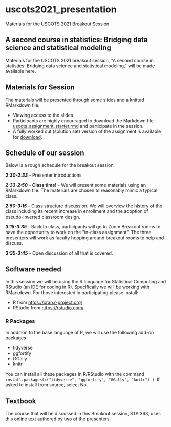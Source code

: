 

# uscots2021_presentation
Materials for the USCOTS 2021 Breakout Session

## A second course in statistics: Bridging data science and statistical modeling

Materials for the USCOTS 2021 breakout session, "A second course in statistics: Bridging data science and statistical modeling," will be made available here.

## Materials for Session

The materials will be presented through some slides and a knitted RMarkdown file.

* Viewing access to the slides
* Participants are highly encouraged to download the Markdown file <a id="raw-url" target="_blank"  href="https://raw.githubusercontent.com/tjfisher19/uscots2021_presentation/main/uscots_assignment_starter.rmd" download="uscots_assignment_starter.Rmd">uscots_assignment_starter.rmd</a> and participate in the session.
* A fully worked out (solution set) version of the assignment is available for <a id="raw-url"  href="https://raw.githubusercontent.com/tjfisher19/uscots2021_presentation/main/uscots_assignment_completed.html" download>download</a>.

## Schedule of our session

Below is a rough schedule for the breakout session.

**<i>2:30-2:33</I>** - Presenter introductions

**<i>2:33-2:50</i>** - **Class time!** - We will present some materials using an RMarkdown file. The materials are chosen to reasonably mimic a typical class.

**<i>2:50-3:15</i>** - Class structure discussion. We will overview the history of the class including its recent increase in enrollment and the adoption of pseudo-inverted classroom design.

**<i>3:15-3:35</i>** - Back to class, participants will go to Zoom Breakout rooms to have the opportunity to work on the "in-class assignment". The three presenters will work as faculty hopping around breakout rooms to help and discuss.

**<i>3:35-3:45</i>** - Open discussion of all that is covered. 


## Software needed

In this session we will be using the R language for Statistical Computing and RStudio (an IDE for coding in R). Specifically we will be working with RMarkdown. For those interested in participating please install:

* R from https://cran.r-project.org/
* RStudio from https://rstudio.com/

### R Packages

In addition to the base language of R, we will use the following add-on packages

* tidyverse
* ggfortify
* GGally
* knitr

You can install all these packages in R/RStudio with the command `install.packages(c("tidyverse", "ggfortify", "GGally", "knitr") )`.  If asked to install from source, select No.

## Textbook

The course that will be discussed in this Breakout session, STA 363, uses this <a href="http://users.miamioh.edu/fishert4/sta363/">online text</a> authored by two of the presenters. 

